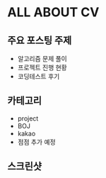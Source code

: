 # ALL ABOUT CV

## 주요 포스팅 주제
- 알고리즘 문제 풀이
- 프로젝트 진행 현황
- 코딩테스트 후기

## 카테고리
- project
- BOJ
- kakao
- 점점 추가 예정

## 스크린샷
